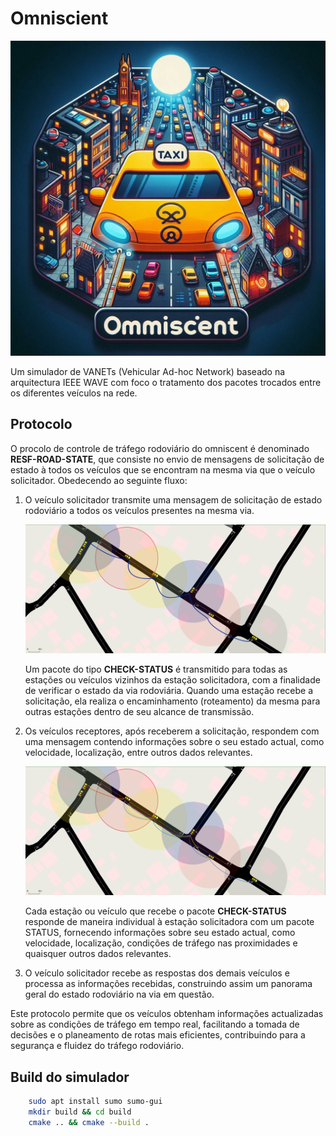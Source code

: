 # **Omniscient**

![logo.png](images/logo.jpeg)

Um simulador de VANETs (Vehicular Ad-hoc Network) baseado na arquitectura IEEE WAVE com foco o tratamento dos pacotes trocados entre os diferentes veículos na rede.

## Protocolo

O procolo de controle de tráfego rodoviário do omniscent é denominado **RESF-ROAD-STATE**, que consiste no envio de mensagens de solicitação de estado à todos os veículos que se encontram na mesma via que o veículo solicitador. Obedecendo ao seguinte fluxo:

1. O veículo solicitador transmite uma mensagem de solicitação de estado rodoviário a todos os veículos presentes na mesma via.

   ![trajeto.png](images/trajeto.png)

   Um pacote do tipo **CHECK-STATUS** é transmitido para todas as estações ou veículos vizinhos da estação solicitadora, com a finalidade de verificar o estado da via rodoviária. Quando uma estação recebe a solicitação, ela realiza o encaminhamento (roteamento) da mesma para outras estações dentro de seu alcance de transmissão.

2. Os veículos receptores, após receberem a solicitação, respondem com uma mensagem contendo informações sobre o seu estado actual, como velocidade, localização, entre outros dados relevantes.

   ![trajeto2.png](images/trajeto2.png)

   Cada estação ou veículo que recebe o pacote **CHECK-STATUS** responde de maneira individual à estação solicitadora com um pacote STATUS, fornecendo informações sobre seu estado actual, como velocidade, localização, condições de tráfego nas proximidades e quaisquer outros dados relevantes.

3. O veículo solicitador recebe as respostas dos demais veículos e processa as informações recebidas, construindo assim um panorama geral do estado rodoviário na via em questão.

Este protocolo permite que os veículos obtenham informações actualizadas sobre as condições de tráfego em tempo real, facilitando a tomada de decisões e o planeamento de rotas mais eficientes, contribuindo para a segurança e fluidez do tráfego rodoviário.

## Build do simulador

```bash
    sudo apt install sumo sumo-gui
    mkdir build && cd build
    cmake .. && cmake --build .
```